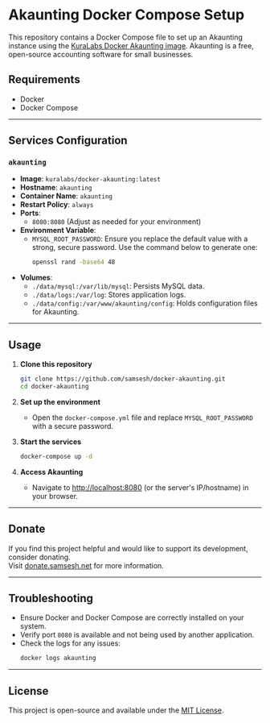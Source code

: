 # Akaunting Docker Compose Setup

This repository contains a Docker Compose file to set up an Akaunting instance using the [KuraLabs Docker Akaunting image](https://github.com/samsesh/docker-akaunting). Akaunting is a free, open-source accounting software for small businesses.

## Requirements

- Docker
- Docker Compose

---

## Services Configuration

### `akaunting`
- **Image**: `kuralabs/docker-akaunting:latest`
- **Hostname**: `akaunting`
- **Container Name**: `akaunting`
- **Restart Policy**: `always`
- **Ports**: 
  - `8080:8080` (Adjust as needed for your environment)
- **Environment Variable**: 
  - `MYSQL_ROOT_PASSWORD`: Ensure you replace the default value with a strong, secure password. Use the command below to generate one:
    ```bash
    openssl rand -base64 48
    ```
- **Volumes**:
  - `./data/mysql:/var/lib/mysql`: Persists MySQL data.
  - `./data/logs:/var/log`: Stores application logs.
  - `./data/config:/var/www/akaunting/config`: Holds configuration files for Akaunting.

---

## Usage

1. **Clone this repository**
   ```bash
   git clone https://github.com/samsesh/docker-akaunting.git
   cd docker-akaunting
   ```

2. **Set up the environment**
   - Open the `docker-compose.yml` file and replace `MYSQL_ROOT_PASSWORD` with a secure password.

3. **Start the services**
   ```bash
   docker-compose up -d
   ```

4. **Access Akaunting**
   - Navigate to [http://localhost:8080](http://localhost:8080) (or the server's IP/hostname) in your browser.

---

## Donate

If you find this project helpful and would like to support its development, consider donating.  
Visit [donate.samsesh.net](https://donate.samsesh.net) for more information.

---

## Troubleshooting

- Ensure Docker and Docker Compose are correctly installed on your system.
- Verify port `8080` is available and not being used by another application.
- Check the logs for any issues:
  ```bash
  docker logs akaunting
  ```

---

## License

This project is open-source and available under the [MIT License](https://github.com/samsesh/docker-akaunting/blob/main/LICENSE).
